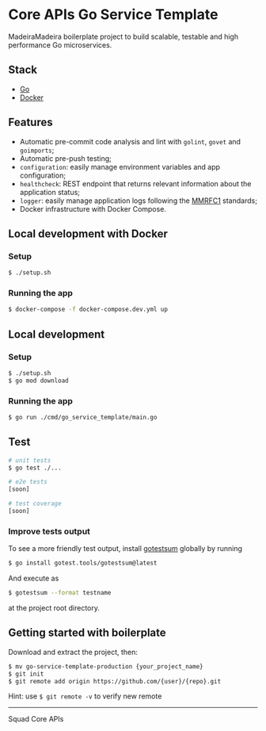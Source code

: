 # Core APIs Go Service Template

MadeiraMadeira boilerplate project to build scalable, testable and high performance Go microservices.

## Stack
- [Go](https://go.dev)
- [Docker](https://www.docker.com)

## Features
- Automatic pre-commit code analysis and lint with `golint`, `govet` and `goimports`;
- Automatic pre-push testing;
- `configuration`: easily manage environment variables and app configuration;
- `healthcheck`: REST endpoint that returns relevant information about the application status;
- `logger`: easily manage application logs following the [MMRFC1](https://madeiramadeira.atlassian.net/wiki/spaces/CAR/pages/2317942893/MMRFC+1+-+Log) standards;
- Docker infrastructure with Docker Compose.

## Local development with Docker

### Setup
```bash
$ ./setup.sh
```

### Running the app

```bash
$ docker-compose -f docker-compose.dev.yml up
```

## Local development

### Setup
```bash
$ ./setup.sh
$ go mod download
```

### Running the app

```bash
$ go run ./cmd/go_service_template/main.go
```

## Test

```bash
# unit tests
$ go test ./...

# e2e tests
[soon]

# test coverage
[soon]
``` 

### Improve tests output

To see a more friendly test output, install [gotestsum](https://github.com/gotestyourself/gotestsum) globally by running
```bash
$ go install gotest.tools/gotestsum@latest
```
And execute as
```bash
$ gotestsum --format testname 
```
at the project root directory.


## Getting started with boilerplate

Download and extract the project, then:
```bash
$ mv go-service-template-production {your_project_name}
$ git init
$ git remote add origin https://github.com/{user}/{repo}.git
```

Hint: use `$ git remote -v` to verify new remote

---
Squad Core APIs